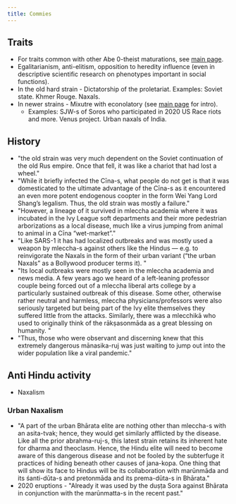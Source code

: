 ```yaml
---
title: Commies
---
```


## Traits
- For traits common with other Abe 0-theist maturations, see [main page](../).
- Egalitarianism, anti-elitism, opposition to heredity influence (even in descriptive scientific research on phenotypes important in social functions).
- In the old hard strain - Dictatorship of the proletariat. Examples: Soviet state. Khmer Rouge. Naxals.
- In newer strains - Mixutre with econolatory (see [main page](../) for intro). 
  - Examples: SJW-s of Soros who participated in 2020 US Race riots and more. Venus project. Urban naxals of India.

## History
- "the old strain was very much dependent on the Soviet continuation of the old Rus empire. Once that fell, it was like a chariot that had lost a wheel."
- "While it briefly infected the Cīna-s, what people do not get is that it was domesticated to the ultimate advantage of the Cīna-s as it encountered an even more potent endogenous coopter in the form Wei Yang Lord Shang’s legalism. Thus, the old strain was mostly a failure."
- "However, a lineage of it survived in mleccha academia where it was incubated in the Ivy League soft departments and their more pedestrian arborizations as a local disease, much like a virus jumping from animal to animal in a Cīna “wet-market”."
- "Like SARS-1 it has had localized outbreaks and was mostly used a weapon by mleccha-s against others like the Hindus — e.g. to reinvigorate the Naxals in the form of their urban variant (“the urban Naxals” as a Bollywood producer terms it). "
- "Its local outbreaks were mostly seen in the mleccha academia and news media. A few years ago we heard of a left-leaning professor couple being forced out of a mleccha liberal arts college by a particularly sustained outbreak of this disease. Some other, otherwise rather neutral and harmless, mleccha physicians/professors were also seriously targeted but being part of the Ivy elite themselves they suffered little from the attacks. Similarly, there was a mlecchikā who used to originally think of the rākṣasonmāda as a great blessing on humanity. "
- "Thus, those who were observant and discerning knew that this extremely dangerous mānasika-ruj was just waiting to jump out into the wider population like a viral pandemic."

## Anti Hindu activity
- Naxalism

### Urban Naxalism
- "A part of the urban Bhārata elite are nothing other than mleccha-s with an asita-tvak; hence, they would get similarly afflicted by the disease. Like all the prior abrahma-ruj-s, this latest strain retains its inherent hate for dharma and theoclasm. Hence, the Hindu elite will need to become aware of this dangerous disease and not be fooled by the subterfuge it practices of hiding beneath other causes of jana-kopa. One thing that will show its face to Hindus will be its collaboration with marūnmāda and its śanti-dūta-s and pretonmāda and its prema-dūta-s in Bhārata."
- 2020 eruptions - "Already it was used by the duṣṭa Sora against Bhārata in conjunction with the marūnmatta-s in the recent past."